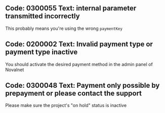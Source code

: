 Code: 0300055
Text: internal parameter transmitted incorrectly
--
This probably means you're using the wrong `paymentKey`


Code: 0200002
Text: Invalid payment type or payment type inactive
--
You should activate the desired payment method in the admin panel of Novalnet


Code: 0300048
Text: Payment only possible by prepayment or please contact the support
--
Please make sure the project's "on hold" status is inactive

